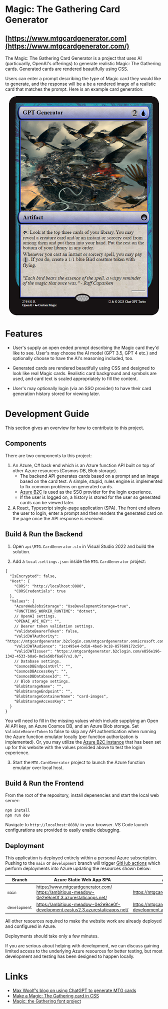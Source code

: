 # Magic: The Gathering Card Generator

## [https://www.mtgcardgenerator.com](https://www.mtgcardgenerator.com/)
The Magic: The Gathering Card Generator is a project that uses AI (particuarlly, OpenAI's offerings) to generate realistic Magic: The Gathering cards. Generated cards are rendered beautifully using CSS.

Users can enter a prompt describing the type of Magic card they would like to generate, and the response will be a be a rendered image of a realistic card that matches the prompt. Here is an example card generation:

<p align="center">
  <img src="cards\gpt-generator.png" width="480px" height="700px">
</p> 

# Features

* User's supply an open ended prompt describing the Magic card they'd like to see. User's may choose the AI model (GPT 3.5, GPT 4 etc.) and optionally choose to have the AI's reasoning included, too.

* Generated cards are rendered beautifully using CSS and designed to look like real Magic cards. Realistic card background and symbols are used, and card text is scaled appropriately to fill the content.

* User's may optionally login (via an SSO provider) to have their card generation history stored for viewing later.

# Development Guide

This section gives an overview for how to contribute to this project.

## Components

There are two components to this project: 
1. An Azure, C# back end which is an Azure function API built on top of other Azure resources (Cosmos DB, Blob storage).
    * The backend API generates cards based on a prompt and an image based on the card text. A simple, stupid, rules engine is implemented to fix common problems on generated cards.
    * [Azure B2C](https://learn.microsoft.com/en-us/azure/active-directory-b2c/overview) is used as the SSO provider for the login experience.
    * If the user is logged on, a history is stored for the user so generated cards can be viewed later.
2. A React, Typescript single-page application (SPA). The front end allows the user to login, enter a prompt and then renders the generated card on the page once the API response is received.

## Build & Run the Backend

1. Open `api\MTG.CardGenerator.sln` in Visual Studio 2022 and build the solution. 

2. Add a `local.settings.json` inside the `MTG.CardGenerator` project:

```
{
  "IsEncrypted": false,
  "Host": {
    "CORS": "http://localhost:8080",
    "CORSCredentials": true
  },
  "Values": {
    "AzureWebJobsStorage": "UseDevelopmentStorage=true",
    "FUNCTIONS_WORKER_RUNTIME": "dotnet",
    // OpenAI settings.
    "OPENAI_API_KEY": "",
    // Bearer token validation settings.
    "ValidateBearerToken": false,
    "ValidJWTAuthority": "https://mtgcardgenerator.b2clogin.com/mtgcardgenerator.onmicrosoft.com/B2C_1_signup_signin",
    "ValidJWTAudience": "1cc495e4-bd18-4bed-9c18-857689172c50",
    "ValidJWTIssuer": "https://mtgcardgenerator.b2clogin.com/e856e196-1342-4533-b8a6-0e5a50bf6a67/v2.0/",
    // Database settings.
    "CosmosDBEndpointUrl": "",
    "CosmosDBAccessKey": "",
    "CosmosDBDatabaseId": "",
    // Blob storage settings.
    "BlobStorageName": "",
    "BlobStorageEndpoint": "",
    "BlobStorageContainerName": "card-images",
    "BlobStorageAccessKey": ""
  }
}
```

You will need to fill in the missing values which include supplying an Open AI API key, an Azure Cosmos DB, and an Azure Blob storage. Set `ValidateBearerToken` to false to skip any API authentication when running the Azure function emulator locally (per function authorization is implemented). Or, you may utilize the [Azure B2C instance]((https://learn.microsoft.com/en-us/azure/active-directory-b2c/overview)) that has been set up for this website with the values provided above to test the login experience.

3. Start the `MTG.CardGenerator` project to launch the Azure function emulator over local host.

## Build & Run the Frontend

From the root of the repository, install depenencies and start the local web server:
```
npm install
npm run dev
```

Navigate to `http://localhost:8080/` in your browser. VS Code launch configurations are provided to easily enable debugging.

## Deployment

This application is deployed entirely within a personal Azure subscription. Pushing to the `main` or `development` branch will trigger [GitHub actions](https://github.com/forrestcoward/MTG-Card-Generator/actions) which perform deployments into Azure updating the resources shown below:

| Branch | Azure Static Web App SPA  | Azure Function |
|---|---|---|
| `main` | https://www.mtgcardgenerator.com/ <br /> https://ambitious-meadow-0e2e9ce0f.3.azurestaticapps.net/ | https://mtgcardgenerator.azurewebsites.net |
| `development` | https://ambitious-meadow-0e2e9ce0f-development.eastus2.3.azurestaticapps.net/ | https://mtgcardgenerator-development.azurewebsites.net |

All other resources required to make the website work are already deployed and configured in Azure.

Deployments should take only a few minutes.

If you are serious about helping with development, we can discuss gaining limited access to the underlying Azure resources for better testing, but most development and testing has been designed to happen locally.

# Links

* [Max Woolf's blog on using ChatGPT to generate MTG cards](https://minimaxir.com/2023/03/new-chatgpt-overlord/)
* [Make a Magic: The Gathering card in CSS](https://codeburst.io/make-a-magic-the-gathering-card-in-css-5e4e06a5e604)
* [Magic: the Gathering font project](https://github.com/andrewgioia/mana)
